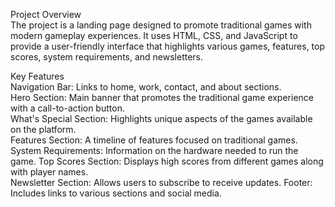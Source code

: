 Project Overview  
The project is a landing page designed to promote traditional games with modern gameplay experiences. It uses HTML, CSS, and JavaScript to provide a user-friendly interface that highlights various games, features, top scores, system requirements, and newsletters.

Key Features  
Navigation Bar: Links to home, work, contact, and about sections.  
Hero Section: Main banner that promotes the traditional game experience with a call-to-action button.  
What's Special Section: Highlights unique aspects of the games available on the platform.  
Features Section: A timeline of features focused on traditional games.
System Requirements: Information on the hardware needed to run the game.
Top Scores Section: Displays high scores from different games along with player names.  
Newsletter Section: Allows users to subscribe to receive updates.
Footer: Includes links to various sections and social media.
